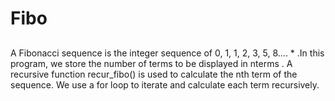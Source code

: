 # Fibo
## 
A Fibonacci sequence is the integer sequence of 0, 1, 1, 2, 3, 5, 8.... 
* 
.In this program, we store the number of terms to be displayed in nterms . A recursive function recur_fibo() is used to calculate the nth term of the sequence. We use a for loop to iterate and calculate each term recursively.
